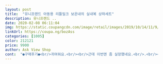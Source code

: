 ```yaml
---
layout: post 
title:  "유니프랜드 아동용 리틀밀크 보온내의 실내복 상하세트" 
description: 유니프랜드 ..
date: 2020-02-08 06:11:04 
img: https://static.coupangcdn.com/image/retail/images/2019/10/14/11/9/e1fb9c8f-7c1a-4c14-b1d1-751668a98c57.jpg 
linkUrl: https://coupa.ng/bozAss 
categories: [1005] 
color: 212121 
price: 9900 
author: Ask View Shop 
cont:  "●구매후기●<br/>귀여워요.<br/><br/>근데 이번엔 좀 실망했네요.<br/>.<br/><br/>내의 위에 덧입혀 활동하기 좋아서 실내복으로 입혀요.<br/><br/>다좋은데... <br/> 사이즈가... <br/>.<br/> 너무 커요.<br/>.<br/> 120은 넘을 듯요.<br/>.<br/><br/>무튼 이번 내의는 프린팅 허접한걸로 넘 뻥졌네요.<br/> 이게뭐람ㅠ<br/>사이즈도 너무 커서 놀랐네요.<br/> 100정도입히면 (건조기 돌릴꺼 생각하고) 넘 딱 맞을듯해서, 110했는데 120이상 사이즈되는듯 커요.<br/> 가을에 입히는 내의 100<br/> -110 둘다 사서 입혔는데 이렇게까지 안크거든요.<br/>.<br/>ㅠ 사이즈 큰거는 뒀다가 입혀도되고, 제가 욕심부린거 있으니 뭐.<br/>.<br/><br/>여기 브랜드 내의<br/> - 면도 좋고, 디자인 귀여워서 몇벌 사입히고 만족했었어요.<br/><br/>옷이 너무 크게 나온듯해요.<br/>.<br/> ㅠ.<br/>ㅠ<br/>우유가 비어있는거랑 반쯤 차있는거랑 두가지 그림이 있거든요.<br/> 우유가 반쯤 차있는 부분 프린팅이.<br/>.<br/> 뭐라해야하나요.<br/>.<br/> 원단이 아니고 원단 뽑은거 위에 프린팅 얹어놓은 그런느낌?ㅠㅠ 세탁 한번하면 벗겨질것같은 그런 느낌이요ㅠ 손톱으로 긁으면 긁혀나올것같은 그런거에요ㅠ<br/>집앞 잠깐 나갈 때도 좋아요.<br/><br/>" 
---
```


